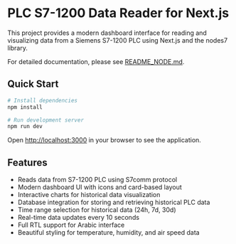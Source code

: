 # PLC S7-1200 Data Reader for Next.js

This project provides a modern dashboard interface for reading and visualizing data from a Siemens S7-1200 PLC using Next.js and the nodes7 library.

For detailed documentation, please see [README_NODE.md](./README_NODE.md).

## Quick Start

```bash
# Install dependencies
npm install

# Run development server
npm run dev
```

Open [http://localhost:3000](http://localhost:3000) in your browser to see the application.

## Features

- Reads data from S7-1200 PLC using S7comm protocol
- Modern dashboard UI with icons and card-based layout
- Interactive charts for historical data visualization
- Database integration for storing and retrieving historical PLC data
- Time range selection for historical data (24h, 7d, 30d)
- Real-time data updates every 10 seconds
- Full RTL support for Arabic interface
- Beautiful styling for temperature, humidity, and air speed data
